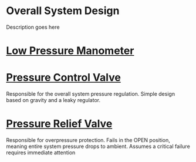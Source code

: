 # Overall System Design

Description goes here

# [Low Pressure Manometer](LowPressureManometer/README.md)

# [Pressure Control Valve](PressureControlValve/README.md)
Responsible for the overall system pressure regulation. Simple design based on gravity and a leaky regulator.


# [Pressure Relief Valve](PressureRelief/README.md)
Responsible for overpressure protection. Fails in the OPEN position, meaning entire system pressure drops to ambient. Assumes a critical failure requires immediate attention
